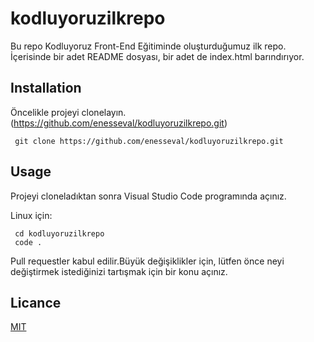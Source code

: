 # kodluyoruzilkrepo
Bu repo Kodluyoruz Front-End Eğitiminde oluşturduğumuz ilk repo. İçerisinde bir adet README dosyası, bir adet de index.html barındırıyor.

## Installation

Öncelikle projeyi clonelayın.(https://github.com/enesseval/kodluyoruzilkrepo.git)

```
 git clone https://github.com/enesseval/kodluyoruzilkrepo.git
```

## Usage

Projeyi cloneladıktan sonra Visual Studio Code programında açınız.

Linux için:

```
 cd kodluyoruzilkrepo
 code .
```

Pull requestler kabul edilir.Büyük değişiklikler için, lütfen önce neyi değiştirmek istediğinizi tartışmak için bir konu açınız.

## Licance

[MIT](https://choosealicense.com/licenses/mit/)

